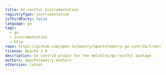 ```yaml
---
title: Go-restful Instrumentation
registryType: instrumentation
isThirdParty: false
language: go
tags:
  - go
  - instrumentation
  - http
repo: https://github.com/open-telemetry/opentelemetry-go-contrib/tree/main/instrumentation/github.com/emicklei/go-restful
license: Apache 2.0
description: Go contrib plugin for the emicklei/go-restful package.
authors: OpenTelemetry Authors
otVersion: latest
---
```

